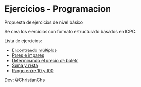 # Ejercicios - Programacion
 Propuesta de ejercicios de nivel básico

Se crea los ejercicios con formato estructurado basados en ICPC.

Lista de ejercicios:
- [Encontrando múltiplos](01_problem.md)
- [Pares e impares](02_problem.md)
- [Determinando el precio de boleto](03_problem.md)
- [Suma y resta](04_problem.md)
- [Rango entre 10 y 100](05_problem.md)


Dev: @ChristianChs